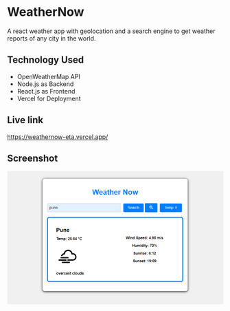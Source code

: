 # WeatherNow
A react weather app with geolocation and a search engine to get weather reports of any city in the world.

## Technology Used

- OpenWeatherMap API
- Node.js as Backend
- React.js as Frontend
- Vercel for Deployment

## Live link
https://weathernow-eta.vercel.app/

## Screenshot
![WeatherNow](WeatherNow.png)
